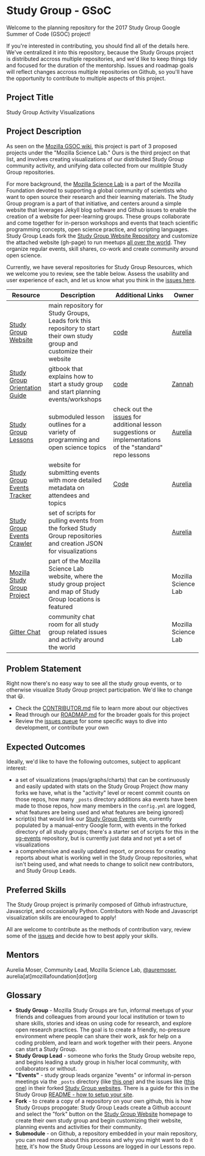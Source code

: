 # Study Group - GSoC

Welcome to the planning repository for the 2017 Study Group Google Summer of Code (GSOC) project!

If you're interested in contributing, you should find all of the details here. We've centralized it into this repository, because the Study Groups project is distributed accross multiple repositories, and we'd like to keep things tidy and focused for the duration of the mentorship. Issues and roadmap goals will reflect changes accross multiple repositories on Github, so you'll have the opportunity to contribute to multiple aspects of this project.

## Project Title
Study Group Activity Visualizations

## Project Description 

As seen on the [Mozilla GSOC wiki](https://wiki.mozilla.org/Community:SummerOfCode17#Project_List), this project is part of 3 proposed projects under the "Mozilla Science Lab." Ours is the third project on that list, and involves creating visualizations of our distributed Study Group community activity, and unifying data collected from our mulitiple Study Group repositories. 

For more background, the [Mozilla Science Lab](https://science.mozilla.org/) is a part of the Mozilla Foundation devoted to supporting a global community of scientists who want to open source their research and their learning materials. The Study Group program is a part of that initiative, and centers around a simple website that leverages Jekyll blog software and Github issues to enable the creation of a website for peer-learning groups. These groups collaborate and come together for in-person workshops and events that teach scientific programming concepts, open science practice, and scripting languages. Study Group Leads fork the [Study Group Website Repository](https://github.com/mozillascience/studyGroup) and customize the attached website (gh-page) to run meetups [all over the world](https://science.mozilla.org/programs/studygroups). They organize regular events, skill shares, co-work and create community around open science. 

Currently, we have several repositories for Study Group Resources, which we welcome you to review, see the table below. Assess the usability and user experience of each, and let us know what you think in the [issues here](https://github.com/mozillascience/studyGroup-GSOC/issues).

Resource | Description | Additional Links | Owner
-------- | ----------- | ---------------- | -----
[Study Group Website](http://mozillascience.github.io/studyGroup/) | main repository for Study Groups, Leads fork this repository to start their own study group and customize their website | [code](https://github.com/mozillascience/studyGroup) | [Aurelia](https://github.com/auremoser)
[Study Group Orientation Guide](https://mozillascience.github.io/study-group-orientation/index.html) | gitbook that explains how to start a study group and start planning events/workshops | [code](https://github.com/mozillascience/study-group-orientation) | [Zannah](https://github.com/zee-moz) 
[Study Group Lessons](https://github.com/mozillascience/studyGroupLessons) | submoduled lesson outlines for a variety of programming and open science topics | check out the [issues](https://github.com/mozillascience/studyGroupLessons/issues) for additional lesson suggestions or implementations of the "standard" repo lessons | [Aurelia](https://github.com/auremoser)
[Study Group Events Tracker](https://mzl.la/sg-events) | website for submitting events with more detailed metadata on attendees and topics | [Code](https://github.com/mozillascience/studyGroupEvents) | [Aurelia](https://github.com/auremoser)
[Study Group Events Crawler](https://github.com/auremoser/sg-events) | set of scripts for pulling events from the forked Study Group repositories and creation JSON for visualizations | | [Aurelia](https://github.com/auremoser)
[Mozilla Study Group Project](https://science.mozilla.org/programs/studygroups) | part of the Mozilla Science Lab website, where the study group project and map of Study Group locations is featured | | Mozilla Science Lab
[Gitter Chat](https://gitter.im/mozillascience/studyGroup) | community chat room for all study group related issues and activity around the world | | Mozilla Science Lab

## Problem Statement
Right now there's no easy way to see all the study group events, or to otherwise visualize Study Group project participation. We'd like to change that :smiley:.

* Check the [CONTRIBUTOR.md](https://github.com/mozillascience/studyGroup-GSOC/blob/master/CONTRIBUTOR.md) file to learn more about our objectives
* Read through our [ROADMAP.md](https://github.com/mozillascience/studyGroup-GSOC/blob/master/ROADMAP.md) for the broader goals for this project
* Review the [issues queue](https://github.com/mozillascience/studyGroup-GSOC/issues) for some specific ways to dive into development, or contribute your own

## Expected Outcomes

Ideally, we'd like to have the following outcomes, subject to applicant interest:

* a set of visualizations (maps/graphs/charts) that can be continuously and easily updated with stats on the Study Group Project (how many forks we have, what is the "activity" level or recent commit counts on those repos, how many `_posts` directory additions aka events have been made to those repos, how many members in the `config.yml` are logged, what features are being used and what features are being ignored)
* script(s) that would link our [Study Group Events](https://github.com/mozillascience/studyGroupEvents) site, currently populated by a manual-entry Google form, with events in the forked directory of all study groups; there's a starter set of scripts for this in the [sg-events](https://github.com/auremoser/sg-events) repository, but is currently just data and not yet a set of visualizations
* a comprehensive and easily updated report, or process for creating reports about what is working well in the Study Group repositories, what isn't being used, and what needs to change to solicit new contributors, and Study Group Leads.

## Preferred Skills
The Study Group project is primarily composed of Github infrastructure, Javascript, and occasionally Python. Contributors with Node and Javascript visualization skills are encouraged to apply!

All are welcome to contribute as the methods of contribution vary, review some of the [issues](https://github.com/mozillascience/studyGroup-GSOC/issues) and decide how to best apply your skills.

## Mentors

Aurelia Moser, Community Lead, Mozilla Science Lab, [@auremoser](https://twitter.com/auremoser), aurelia[at]mozillafoundation[dot]org

## Glossary

* **Study Group** - Mozilla Study Groups are fun, informal meetups of your friends and colleagues from around your local institution or town to share skills, stories and ideas on using code for research, and explore open research practices. The goal is to create a friendly, no-pressure environment where people can share their work, ask for help on a coding problem, and learn and work together with their peers. Anyone can start a Study Group.
* **Study Group Lead** - someone who forks the Study Group website repo, and begins leading a study group in his/her local community, with collaborators or without.
* **"Events"** - study group leads organize "events" or informal in-person meetings via the `_posts` directory (like [this one](https://github.com/aure-test/studyGroup/blob/gh-pages/_posts/2017-01-20-rnoobs.markdown)) and the issues like ([this one](https://github.com/aure-test/studyGroup/issues/1)) in their forked [Study Group websites](https://github.com/mozillascience/studyGroup). There is a guide for this in the Study Group [README - how to setup your site](https://github.com/mozillascience/studyGroup#how-to-set-up-your-own-mozilla-study-group-website).
* **Fork** - to create a copy of a repository on your own github, this is how Study Groups propogate: Study Group Leads create a Github account and select the "fork" button on the [Study Group Website](http://mozillascience.github.io/studyGroup/) homepage to create their own study group and begin customizing their website, planning events and activities for their community.
* **Submodule** - on Github, a repository embedded in your main repository, you can read more about this process and why you might want to do it [here](https://gist.github.com/gitaarik/8735255), it's how the Study Group Lessons are logged in our Lessons repo.





